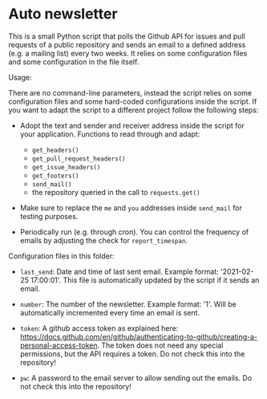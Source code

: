 # Auto newsletter

This is a small Python script that polls the Github API for issues and pull
requests of a public repository and sends an email to a defined address (e.g. a
mailing list) every two weeks. It relies on some configuration files and some
configuration in the file itself.

Usage:

There are no command-line parameters, instead the script relies on some configuration files and some hard-coded configurations inside the script. If you want to adapt the script to a different project follow the following steps:

- Adopt the text and sender and receiver address inside the script for your application. Functions to read through and adapt:
  - `get_headers()`
  - `get_pull_request_headers()`
  - `get_issue_headers()`
  - `get_footers()`
  - `send_mail()`
  - the repository queried in the call to `requests.get()`

- Make sure to replace the `me` and `you` addresses inside `send_mail` for testing purposes.

- Periodically run (e.g. through cron). You can control the frequency of emails by adjusting the check for `report_timespan`.

Configuration files in this folder:

- `last_send`: Date and time of last sent email. Example format: '2021-02-25 17:00:01'. This file is automatically updated by the script if it sends an email.

- `number`: The number of the newsletter. Example format: '1'. Will be automatically incremented every time an email is sent.

- `token`: A github access token as explained here: https://docs.github.com/en/github/authenticating-to-github/creating-a-personal-access-token. The token does not need any special permissions, but the API requires a token. Do not check this into the repository!

- `pw`: A password to the email server to allow sending out the emails. Do not check this into the repository!
